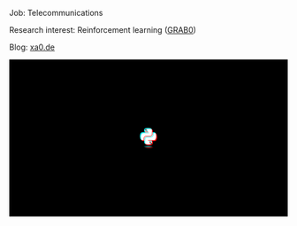 Job: Telecommunications

Research interest: Reinforcement learning ([GRAB0](https://github.com/instance01/GRAB0))

Blog: [xa0.de](blog.xa0.de/list)

<img src='python.png'>
